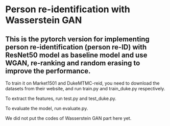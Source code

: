 # Person re-identification with Wasserstein GAN

## This is the pytorch version for implementing person re-identification (person re-ID) with ResNet50 model as baseline model and use WGAN, re-ranking and random erasing to improve the performance.

To train it on Market1501 and DukeMTMC-reid, you need to download the datasets from their website, and run train.py and train_duke.py respectively.

To extract the features, run test.py and test_duke.py.

To evaluate the model, run evaluate.py.

We did not put the codes of Wasserstein GAN part here yet.
